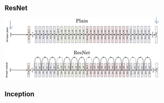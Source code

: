 <!--
 * @Author: Jiayi Liu
 * @Date: 2022-11-03 15:38:29
 * @LastEditors: Jiayi Liu
 * @LastEditTime: 2022-11-03 16:16:09
 * @Description: 
 * Copyright (c) 2022 by JiayiLiu, All Rights Reserved. 
-->
## ResNet 

![resnet](https://github.com/juceyj/DL-paper-implementation/blob/a011db66f5bf3d168d9a3f8de9057a877bcadf65/Other/img/Resnet.png)

## Inception 

